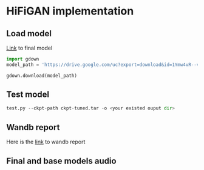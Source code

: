 # HiFiGAN implementation

## Load model

[Link](https://drive.google.com/uc?export=download&id=1Ymw4vR--v7uiWNcz2zstzZEoVYLrGJnp) to final model
```python
import gdown
model_path = 'https://drive.google.com/uc?export=download&id=1Ymw4vR--v7uiWNcz2zstzZEoVYLrGJnp'

gdown.download(model_path)
```

## Test model

```python
test.py --ckpt-path ckpt-tuned.tar -o <your existed ouput dir>
```

## Wandb report
Here is the [link](https://wandb.ai/diddone/neural_vocoder/reports/Hifigan--VmlldzozMjA4NTkz) to wandb report

## Final and base models audio

